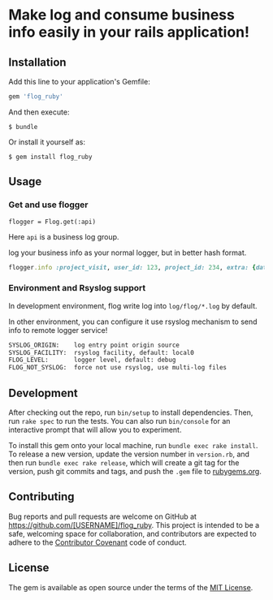 # Make log and consume business info easily in your rails application!

## Installation

Add this line to your application's Gemfile:

```ruby
gem 'flog_ruby'
```

And then execute:

    $ bundle

Or install it yourself as:

    $ gem install flog_ruby

## Usage

### Get and use flogger

`flogger = Flog.get(:api)`  

Here `api` is a business log group.

log your business info as your normal logger, but in better hash format.

```ruby
flogger.info :project_visit, user_id: 123, project_id: 234, extra: {data: 'other context info.'}
```

### Environment and Rsyslog support

In development environment, flog write log into `log/flog/*.log` by default.

In other environment, you can configure it use rsyslog mechanism to send info to remote logger service!

```bash
SYSLOG_ORIGIN:    log entry point origin source
SYSLOG_FACILITY:  rsyslog facility, default: local0 
FLOG_LEVEL:       logger level, default: debug 
FLOG_NOT_SYSLOG:  force not use rsyslog, use multi-log files
```

## Development

After checking out the repo, run `bin/setup` to install dependencies. Then, run `rake spec` to run the tests. You can also run `bin/console` for an interactive prompt that will allow you to experiment.

To install this gem onto your local machine, run `bundle exec rake install`. To release a new version, update the version number in `version.rb`, and then run `bundle exec rake release`, which will create a git tag for the version, push git commits and tags, and push the `.gem` file to [rubygems.org](https://rubygems.org).

## Contributing

Bug reports and pull requests are welcome on GitHub at https://github.com/[USERNAME]/flog_ruby. This project is intended to be a safe, welcoming space for collaboration, and contributors are expected to adhere to the [Contributor Covenant](http://contributor-covenant.org) code of conduct.


## License

The gem is available as open source under the terms of the [MIT License](http://opensource.org/licenses/MIT).

